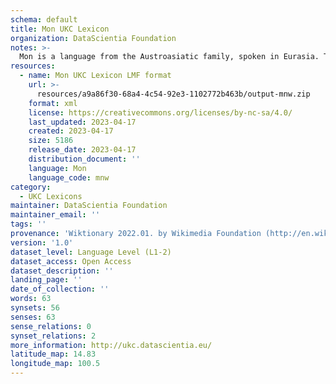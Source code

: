 ```yaml
---
schema: default
title: Mon UKC Lexicon
organization: DataScientia Foundation
notes: >-
  Mon is a language from the Austroasiatic family, spoken in Eurasia. The UKC Lexicon of Mon is represented as a lexico-semantic network. It consists of words, word senses, synsets, as well as sense-level and synset-level relationships.
resources:
  - name: Mon UKC Lexicon LMF format
    url: >-
      resources/a9a86f30-68a4-4c54-92e3-1102772b463b/output-mnw.zip
    format: xml
    license: https://creativecommons.org/licenses/by-nc-sa/4.0/
    last_updated: 2023-04-17
    created: 2023-04-17
    size: 5186
    release_date: 2023-04-17
    distribution_document: ''
    language: Mon
    language_code: mnw
category:
  - UKC Lexicons
maintainer: DataScientia Foundation
maintainer_email: ''
tags: ''
provenance: 'Wiktionary 2022.01. by Wikimedia Foundation (http://en.wiktionary.org); CogNet 2.1 by Khuyagbaatar Batsuren, National University of Mongolia (http://cognet.ukc.disi.unitn.it); Princeton WordNet 2.1 by Princeton University (https://wordnet.princeton.edu)'
version: '1.0'
dataset_level: Language Level (L1-2)
dataset_access: Open Access
dataset_description: ''
landing_page: ''
date_of_collection: ''
words: 63
synsets: 56
senses: 63
sense_relations: 0
synset_relations: 2
more_information: http://ukc.datascientia.eu/
latitude_map: 14.83
longitude_map: 100.5
---
```

